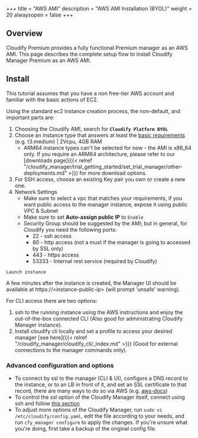 +++
title = "AWS AMI"
description = "AWS AMI Installation (BYOL)"
weight = 20
alwaysopen = false
+++

## Overview
Cloudify Premium provides a fully functional Premium manager as an AWS AMI. This page describes the complete setup flow to install Cloudify Manager Premium as an AWS AMI.


## Install

This tutorial assumes that you have a non free-tier AWS account and familiar with the basic actions of EC2.

Using the standard ec2 instance creation process, the non-default, and important parts are:
1. Choosing the Cloudify AMI, search for **`Cloudify Platform BYOL`**
2. Choose an instance type that answers at least the [basic requirements](https://docs.cloudify.co/latest/install_maintain/installation/prerequisites/) (e.g. t3.medium) | 2Vcpu, 4GB RAM
   - ARM64 instance types can't be selected for now - the AMI is x86_64 only. If you require an ARM64 architecture, please refer to our [downloads page]({{< relref "/cloudify_manager/trial_getting_started/set_trial_manager/other-deployments.md" >}}) for more download options.
3. For SSH access, choose an existing Key pair you own or create a new one.
4. Network Settings
   - Make sure to select a vpc that matches your requirements, if you want public access to the manager instance, expose it using public VPC & Subnet
   - Make sure to set **Auto-assign public IP** to `Enable`
   - Security Group should be suggested by the AMI; but in general, for Cloudify you need the following ports:
     - 22 - ssh access
     - 80 - http access (not a must if the manager is going to accessed by SSL only)
     - 443 - https access
     - 53333 - Internal rest service (required by Cloudify)

`Launch instance`

A few minutes after the instance is created, the Manager UI should be available at https://\<instance-public-ip\> (will prompt 'unsafe' warning).

For CLI access there are two options:
1. ssh to the running instance using the AWS instructions and enjoy the out-of-the-box connected CLI (Also good for administrating Cloudify Manager instance).
2. Install cloudify cli locally and set a profile to access your desired manager [see here]({{< relref "/cloudify_manager/cloudify_cli/_index.md" >}}) (Good for external connections to the manager commands only).

### Advanced configuration and options ###
- To connect by ssl to the manager (CLI & UI), configure a DNS record to the instance, or to an LB in front of it, and set an SSL certificate to that record, there are many ways to do so via AWS (e.g. [aws-docs](https://docs.aws.amazon.com/cloudhsm/latest/userguide/ssl-offload-linux.html))
- To control the ssl option of the Cloudify Manager itself, connect using ssh and follow [this section](https://docs.cloudify.co/latest/cloudify_manager/architecture/security/communication/#ssl-mode-for-external-communication)
- To adjust more options of the Cloudify Manager, run `sudo vi /etc/cloudify/config.yaml`, edit the file according to your needs, and run `cfy_manager configure` to apply the changes. If you're unsure what you're doing, first take a backup of the original config file.
